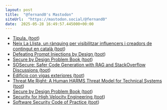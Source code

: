```yaml
---
layout: post
title:  "@fernand0's Mastodon"
siteUrl:  "https://mastodon.social/@fernand0"
date:  2025-05-28 16:49:57.445000+00:00
---
```

*  [Tipula. ](https://avecesunafoto.wordpress.com/2025/05/27/tipula) ([toot](https://mastodon.social/@fernand0/114586484567871834))
*  [Neix La Llista, un rànquing per visibilitzar influencers i creadors de contingut en català ](https://www.3cat.cat/324/neix-la-llista-un-ranquing-per-visibilitzar-influencers-i-creadors-de-contingut-en-catala/noticia/3352956) ([toot](https://mastodon.social/@fernand0/114586317856689928))
*  [Defeating Prompt Injections by Design ](https://arxiv.org/abs/2503.1881) ([toot](https://mastodon.social/@fernand0/114586123045762102))
*  [Secure by Design Problem Book ](https://www.gov.uk/government/publications/secure-by-design-problem-book/secure-by-design-problem-boo) ([toot](https://mastodon.social/@fernand0/114585924152170678))
*  [SOSecure: Safer Code Generation with RAG and StackOverflow Discussions ](https://arxiv.org/abs/2503.1365) ([toot](https://mastodon.social/@fernand0/114585777043537658))
*  [Edificio con vigas exteriores ](https://www.flickr.com/photos/fernand0/54527335108) ([toot](https://mastodon.social/@fernand0/114585770319520599))
*  [Threat Me Right: A Human HARMS Threat Model for Technical Systems ](https://arxiv.org/html/2502.07116v) ([toot](https://mastodon.social/@fernand0/114585414754918297))
*  [Secure by Design Problem Book ](https://www.gov.uk/government/publications/secure-by-design-problem-boo) ([toot](https://mastodon.social/@fernand0/114585293636806271))
*  [Security for High Velocity Engineering ](https://tldrsec.com/p/security-for-high-velocity-engineerin) ([toot](https://mastodon.social/@fernand0/114585029865847061))
*  [Software Security Code of Practice ](https://www.gov.uk/government/publications/software-security-code-of-practice/software-security-code-of-practic) ([toot](https://mastodon.social/@fernand0/114584680456324422))
